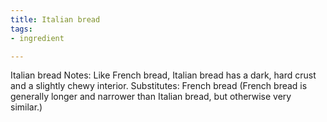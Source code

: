 ```yaml
---
title: Italian bread
tags:
- ingredient

---
```

Italian bread Notes: Like French bread, Italian bread has a dark, hard crust and a slightly chewy interior. Substitutes: French bread (French bread is generally longer and narrower than Italian bread, but otherwise very similar.)
